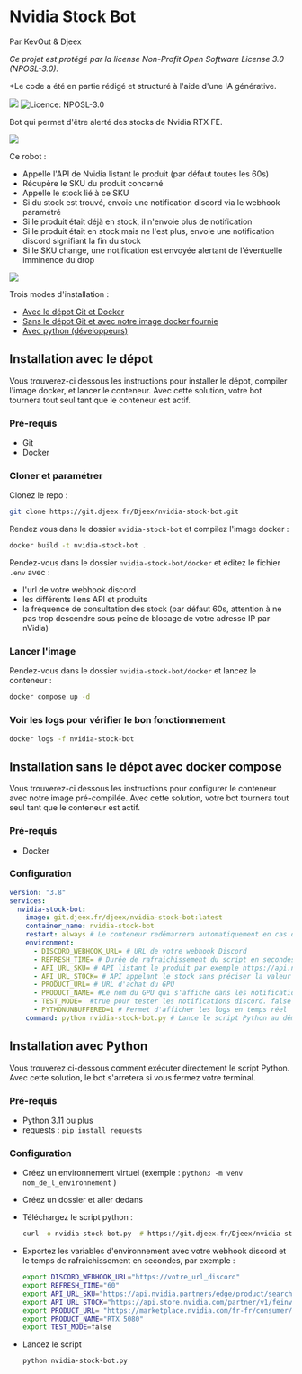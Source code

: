 # Nvidia Stock Bot
Par KevOut & Djeex

*Ce projet est protégé par la license Non-Profit Open Software License 3.0 (NPOSL-3.0).*

*Le code a été en partie rédigé et structuré à l'aide d'une IA générative.


[![](https://img.shields.io/badge/JV%20hardware-rejoindre-green?style=flat-square&logo=discord&logoColor=%23fff&label=JV%20hardware&link=https%3A%2F%2Fdiscord.gg%2Fgxffg3GA96)](https://discord.gg/gxffg3GA96) ![Licence: NPOSL-3.0](https://img.shields.io/badge/license-NPOSL--3.0-blue?style=flat-square&)

Bot qui permet d'être alerté des stocks de Nvidia RTX FE.

<img src="https://git.djeex.fr/Djeex/nvidia-stock-bot/raw/branch/main/assets/img/nvidia-stock-bot-discord.jpg" align="center">


Ce robot :
- Appelle l'API de Nvidia listant le produit (par défaut toutes les 60s)
- Récupère le SKU du produit concerné
- Appelle le stock lié à ce SKU
- Si du stock est trouvé, envoie une notification discord via le webhook paramétré
- Si le produit était déjà en stock, il n'envoie plus de notification
- Si le produit était en stock mais ne l'est plus, envoie une notification discord signifiant la fin du stock
- Si le SKU change, une notification est envoyée alertant de l'éventuelle imminence du drop

<img src="https://git.djeex.fr/Djeex/nvidia-stock-bot/raw/branch/main/assets/img/nvbot.png" align="center">

Trois modes d'installation :
- [Avec le dépot Git et Docker](https://git.djeex.fr/Djeex/nvidia-stock-bot/#installation-avec-le-d%C3%A9pot)
- [Sans le dépot Git et avec notre image docker fournie](https://git.djeex.fr/Djeex/nvidia-stock-bot/#installation-sans-le-d%C3%A9pot-avec-docker-compose)
- [Avec python (développeurs)](https://git.djeex.fr/Djeex/nvidia-stock-bot/#installation-sans-le-d%C3%A9pot-avec-docker-compose)

## Installation avec le dépot

Vous trouverez-ci dessous les instructions pour installer le dépot, compiler l'image docker, et lancer le conteneur. Avec cette solution, votre bot tournera tout seul tant que le conteneur est actif.

### Pré-requis
- Git
- Docker

### Cloner et paramétrer

Clonez le repo :
```sh
git clone https://git.djeex.fr/Djeex/nvidia-stock-bot.git
```

Rendez vous dans le dossier `nvidia-stock-bot` et compilez l'image docker :
```sh
docker build -t nvidia-stock-bot .
```

Rendez-vous dans le dossier `nvidia-stock-bot/docker` et éditez le fichier `.env` avec :
- l'url de votre webhook discord
- les différents liens API et produits
- la fréquence de consultation des stock (par défaut 60s, attention à ne pas trop descendre sous peine de blocage de votre adresse IP par nVidia)

### Lancer l'image

Rendez-vous dans le dossier `nvidia-stock-bot/docker` et lancez le conteneur :
```sh
docker compose up -d
```

### Voir les logs pour vérifier le bon fonctionnement

```sh
docker logs -f nvidia-stock-bot
```

## Installation sans le dépot avec docker compose

Vous trouverez-ci dessous les instructions pour configurer le conteneur avec notre image pré-compilée. Avec cette solution, votre bot tournera tout seul tant que le conteneur est actif.

### Pré-requis
- Docker

### Configuration

```yaml
version: "3.8"
services:
  nvidia-stock-bot:
    image: git.djeex.fr/djeex/nvidia-stock-bot:latest
    container_name: nvidia-stock-bot
    restart: always # Le conteneur redémarrera automatiquement en cas d'échec
    environment:
      - DISCORD_WEBHOOK_URL= # URL de votre webhook Discord
      - REFRESH_TIME= # Durée de rafraichissement du script en secondes
      - API_URL_SKU= # API listant le produit par exemple https://api.nvidia.partners/edge/product/search?page=1&limit=100&locale=fr-fr&Manufacturer=Nvidia&gpu=RTX%205090
      - API_URL_STOCK= # API appelant le stock sans préciser la valeur du sku, par exemple https://api.store.nvidia.com/partner/v1/feinventory?locale=fr-fr&skus=
      - PRODUCT_URL= # URL d'achat du GPU
      - PRODUCT_NAME= #Le nom du GPU qui s'affiche dans les notifications
      - TEST_MODE=  #true pour tester les notifications discord. false par défaut.
      - PYTHONUNBUFFERED=1 # Permet d'afficher les logs en temps réel
    command: python nvidia-stock-bot.py # Lance le script Python au démarrage du conteneur
```

## Installation avec Python

Vous trouverez ci-dessous comment exécuter directement le script Python. Avec cette solution, le bot s'arretera si vous fermez votre terminal.

### Pré-requis

- Python 3.11 ou plus
- requests : `pip install requests`

### Configuration

- Créez un environnement virtuel (exemple : `python3 -m venv nom_de_l_environnement` )
- Créez un dossier et aller dedans
- Téléchargez le script python :
  
  ```sh
  curl -o nvidia-stock-bot.py -# https://git.djeex.fr/Djeex/nvidia-stock-bot/raw/branch/main/nvidia-stock-bot.py
  ```
- Exportez les variables d'environnement avec votre webhook discord et le temps de rafraichissement en secondes, par exemple :
  
  ```sh
  export DISCORD_WEBHOOK_URL="https://votre_url_discord"
  export REFRESH_TIME="60"
  export API_URL_SKU="https://api.nvidia.partners/edge/product/search?page=1&limit=100&locale=fr-fr&Manufacturer=Nvidia&gpu=RTX%205080"
  export API_URL_STOCK="https://api.store.nvidia.com/partner/v1/feinventory?locale=fr-fr&skus="
  export PRODUCT_URL= "https://marketplace.nvidia.com/fr-fr/consumer/graphics-cards/?locale=fr-fr&page=1&limit=12&gpu=RTX%205080&manufacturer=NVIDIA"
  export PRODUCT_NAME="RTX 5080"
  export TEST_MODE=false
  ```
- Lancez le script
  
  ```sh
  python nvidia-stock-bot.py
  ```